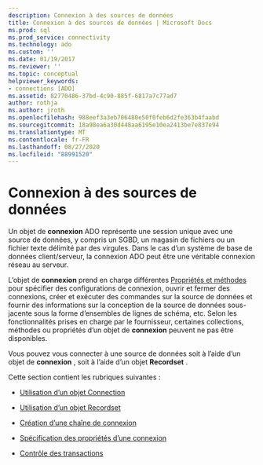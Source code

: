 ```yaml
---
description: Connexion à des sources de données
title: Connexion à des sources de données | Microsoft Docs
ms.prod: sql
ms.prod_service: connectivity
ms.technology: ado
ms.custom: ''
ms.date: 01/19/2017
ms.reviewer: ''
ms.topic: conceptual
helpviewer_keywords:
- connections [ADO]
ms.assetid: 82770486-37bd-4c90-885f-6817a7c77ad7
author: rothja
ms.author: jroth
ms.openlocfilehash: 988eef3a3eb706480e50f0feb6d2fe363b4faabd
ms.sourcegitcommit: 18a98ea6a30d448aa6195e10ea2413be7e837e94
ms.translationtype: MT
ms.contentlocale: fr-FR
ms.lasthandoff: 08/27/2020
ms.locfileid: "88991520"
---
```

# <a name="connecting-to-data-sources"></a>Connexion à des sources de données
Un objet de **connexion** ADO représente une session unique avec une source de données, y compris un SGBD, un magasin de fichiers ou un fichier texte délimité par des virgules. Dans le cas d’un système de base de données client/serveur, la connexion ADO peut être une véritable connexion réseau au serveur.  
  
 L’objet de **connexion** prend en charge différentes [Propriétés et méthodes](../../reference/ado-api/connection-object-properties-methods-and-events.md) pour spécifier des configurations de connexion, ouvrir et fermer des connexions, créer et exécuter des commandes sur la source de données et fournir des informations sur la conception de la source de données sous-jacente sous la forme d’ensembles de lignes de schéma, etc. Selon les fonctionnalités prises en charge par le fournisseur, certaines collections, méthodes ou propriétés d’un objet de **connexion** peuvent ne pas être disponibles.  
  
 Vous pouvez vous connecter à une source de données soit à l’aide d’un objet de **connexion** , soit à l’aide d’un objet **Recordset** .  
  
 Cette section contient les rubriques suivantes :  
  
-   [Utilisation d’un objet Connection](./using-a-connection-object.md)  
  
-   [Utilisation d’un objet Recordset](./using-a-recordset-object.md)  
  
-   [Création d’une chaîne de connexion](./creating-a-connection-string.md)  
  
-   [Spécification des propriétés d’une connexion](./specifying-connection-properties.md)  
  
-   [Contrôle des transactions](./controlling-transactions-ado.md)